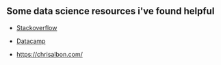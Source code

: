 
## Some data science resources i've found helpful

- [Stackoverflow](https://stackoverflow.com/)

- [Datacamp](https://www.datacamp.com/)

- <https://chrisalbon.com/>

